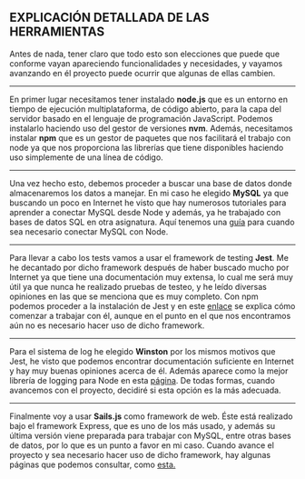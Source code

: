 ## EXPLICACIÓN DETALLADA DE LAS HERRAMIENTAS

Antes de nada, tener claro que todo esto son elecciones que puede que conforme vayan apareciendo funcionalidades y necesidades, y vayamos avanzando en él proyecto puede ocurrir que algunas de ellas cambien.

------------------------------------------------------------------------
En primer lugar necesitamos tener instalado **node.js** que es un entorno en tiempo de ejecución multiplataforma, de código abierto, para la capa del servidor basado en el lenguaje de programación JavaScript. Podemos instalarlo haciendo uso del gestor de versiones **nvm**.
Además, necesitamos instalar **npm** que es un gestor de paquetes que nos facilitará el trabajo con node ya que nos proporciona las librerías que tiene disponibles haciendo uso simplemente de una línea de código.

--------------------------------------------------------------------------

Una vez hecho esto, debemos proceder a buscar una base de datos donde almacenaremos los datos a manejar. En mi caso he elegido **MySQL** ya que buscando un poco en Internet he visto que hay numerosos tutoriales para aprender a conectar MySQL desde Node y además, ya he trabajado con bases de datos SQL en otra asignatura.
Aquí tenemos una [guía](https://linuxhint.com/connect_mysql_nodejs/) para cuando sea necesario conectar MySQL con Node.

--------------------------------------------------------------------------
Para llevar a cabo los tests vamos a usar el framework de testing **Jest**. Me he decantado por dicho framework después de haber buscado mucho por Internet ya que tiene una documentación muy extensa, lo cual me será muy útil ya que nunca he realizado pruebas de testeo, y he leído diversas opiniones en las que se menciona que es muy completo.
Con npm podemos proceder a la instalación de Jest y en este [enlace](https://jestjs.io/docs/es-ES/getting-started) se explica cómo comenzar a trabajar con él, aunque en el punto en el que nos encontramos aún no es necesario hacer uso de dicho framework.

--------------------------------------------------------------------------------
Para el sistema de log he elegido **Winston** por los mismos motivos que Jest, he visto que podemos encontrar documentación suficiente en Internet y hay muy buenas opiniones acerca de él. Además aparece como la mejor librería de logging para Node en esta [página](https://openbase.io/packages/top-nodejs-logging-libraries). De todas formas, cuando avancemos con el proyecto, decidiré si esta opción es la más adecuada.

------------------------------------------------------------------------------------------------------------------------------------------------------------
Finalmente voy a usar **Sails.js** como framework de web. Éste está realizado bajo el framework Express, que es uno de los más usado, y además su última versión viene preparada para trabajar con MySQL, entre otras bases de datos, por lo que es un punto a favor en mi caso.
Cuando avance el proyecto y sea necesario hacer uso de dicho framework, hay algunas páginas que podemos consultar, como [esta.](https://openwebinars.net/blog/tutorial-sailsjs-instalacion/)
